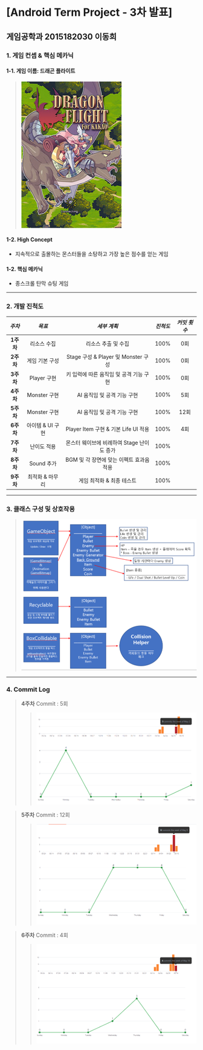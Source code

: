 [Android Term Project - 3차 발표] 
=======================
게임공학과 2015182030 이동희
-------------------------------------------------------------
### 1. 게임 컨셉 & 핵심 메카닉
#### 1-1. 게임 이름: 드래곤 플라이트
> ![Alt text](/Image/name.PNG)
#### 1-2. High Concept
* 지속적으로 출몰하는 몬스터들을 소탕하고 가장 높은 점수를 얻는 게임

#### 1-2. 핵심 메카닉
* 종스크롤 탄막 슈팅 게임
---------------------------------------------------------------------------
### 2. 개발 진척도
|*주차*|*목표*|*세부 계획*|*진척도*|*커밋 횟수*|
|:--:|:------:|:------:|:------:|:------:|
|**1주차**|리소스 수집|리소스 추출 및 수집|100%|0회|
|**2주차**|게임 기본 구성|Stage 구성 & Player 및 Monster 구성|100%|0회|
|**3주차**|Player 구현|키 입력에 따른 움직임 및 공격 기능 구현|100%|0회|
|**4주차**|Monster 구현|AI 움직임 및 공격 기능 구현|100%|5회|
|**5주차**|Monster 구현|AI 움직임 및 공격 기능 구현|100%|12회|
|**6주차**|아이템 & UI 구현|Player Item 구현 & 기본 Life UI 적용|100%|4회|
|**7주차**|난이도 적용|몬스터 웨이브에 비례하여 Stage 난이도 증가|100%|
|**8주차**|Sound 추가|BGM 및 각 장면에 맞는 이펙트 효과음 적용|100%|
|**9주차**|최적화 & 마무리|게임 최적화 & 최종 테스트|100%|
---------------------------------------------------------------------------
### 3. 클래스 구성 및 상호작용
> ![Alt text](/Image/design.PNG)
---------------------------------------------------------------------------
### 4. Commit Log
> **4주차** Commit : 5회
> > ![Alt text](/Image/4w.PNG)

> **5주차** Commit : 12회
> > ![Alt text](/Image/5w.PNG)

> **6주차** Commit : 4회
> > ![Alt text](/Image/6w.PNG)
